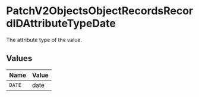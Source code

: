 # PatchV2ObjectsObjectRecordsRecordIDAttributeTypeDate

The attribute type of the value.


## Values

| Name   | Value  |
| ------ | ------ |
| `DATE` | date   |